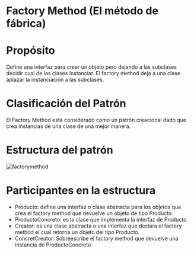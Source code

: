 # Factory Method (El método de fábrica)

  # Propósito 
  
  Define una interfaz para crear un objeto pero dejando a las subclases decidir cual de las clases instanciar. El factory method deja a     una clase aplazar la instanciación a las subclases.
  
  # Clasificación del Patrón
  
  El Factory Method está considerado como un patrón creacional dado que crea instancias de una clase de una mejor manera.
  
  # Estructura del patrón
![factorymethod](https://user-images.githubusercontent.com/42217739/46635501-51fe2b00-cb1a-11e8-8309-36ad56bafcc4.jpg)

  # Participantes en la estructura
  
  * Producto: define una interfaz o clase abstracta para los objetos que crea el factory method que devuelve un objeto de tipo Producto.
  * ProductoConcreto: es la clase que implementa la interfaz de Producto.
  * Creator: es una clase abstracta o una interfaz que declara el factory method el cual retorna un objeto del tipo Producto.
  * ConcretCreator: Sobreescribe el factory method que devuelve una instancia de ProductoConcreto
  
